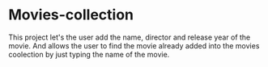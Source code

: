 # Movies-collection

This project let's the user add the name, director and release year of the movie. And allows the user to find the movie already added into the movies coolection by just typing the name of the movie. 
